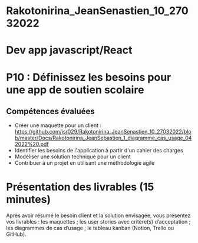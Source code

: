 # Rakotonirina_JeanSenastien_10_27032022
# Dev app javascript/React
# P10 : Définissez les besoins pour une app de soutien scolaire
## Compétences évaluées
- Créer une maquette pour un client : https://github.com/jsr029/Rakotonirina_JeanSenastien_10_27032022/blob/master/Docs/Rakotonirina_JeanSebastien_1_diagramme_cas_usage_042022%20.pdf
- Identifier les besoins de l'application à partir d'un cahier des charges
- Modéliser une solution technique pour un client
- Contribuer à un projet en utilisant une méthodologie agile

# Présentation des livrables (15 minutes) 
Après avoir résumé le besoin client et la solution envisagée, vous présentez vos livrables : 
les maquettes ;
les user stories avec critère(s) d’acceptation ;
les diagrammes de cas d’usage ; 
le tableau kanban (Notion, Trello ou GitHub).
